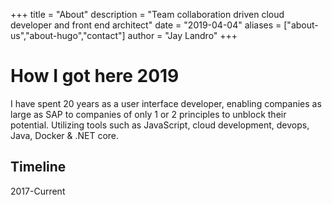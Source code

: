 +++
title = "About"
description = "Team collaboration driven cloud developer and front end architect"
date = "2019-04-04"
aliases = ["about-us","about-hugo","contact"]
author = "Jay Landro"
+++

# How I got here 2019
I have spent 20 years as a user interface developer, enabling companies as large as SAP to companies of only 1 or 2 principles to unblock their potential. Utilizing tools such as JavaScript, cloud development, devops, Java, Docker & .NET core.

## Timeline
2017-Current

<!--stackedit_data:
eyJoaXN0b3J5IjpbLTM3ODE2MzkzMiwyMzAzMjk5NTIsMTcyNT
A5NjI5NiwtMzAxMDkyNzgyLC0xODc0MjY3MzQzLDEwMDYzMTY0
MTVdfQ==
-->